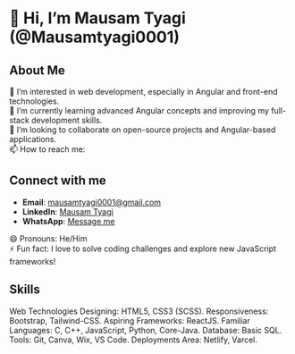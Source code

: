 # 👋 Hi, I’m Mausam Tyagi (@Mausamtyagi0001)
## About Me
👀 I’m interested in web development, especially in Angular and front-end technologies.  
🌱 I’m currently learning advanced Angular concepts and improving my full-stack development skills.  
💞️ I’m looking to collaborate on open-source projects and Angular-based applications.  
📫 How to reach me:  
## Connect with me

- **Email**: [mausamtyagi0001@gmail.com](mailto:mausamtyagi0001@gmail.com)  
- **LinkedIn**: [Mausam Tyagi](https://www.linkedin.com/in/mausamtyagi0001/)  
- **WhatsApp**: [Message me](https://wa.me/9761431498)  

😄 Pronouns: He/Him  
⚡ Fun fact: I love to solve coding challenges and explore new JavaScript frameworks!
## Skills
Web Technologies
Designing: HTML5, CSS3 (SCSS).
Responsiveness: Bootstrap, Tailwind-CSS.
Aspiring Frameworks: ReactJS.
Familiar Languages: C, C++, JavaScript, Python, Core-Java.
Database: Basic SQL.
Tools: Git, Canva, Wix, VS Code.
Deployments Area: Netlify, Varcel.
